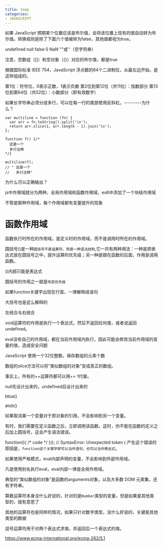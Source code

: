 ```yaml
---
title: temp
categories:
- JAVASCRIPT
---
```


如果 JavaScript 预期某个位置应该是布尔值，会将该位置上现有的值自动转为布尔值。转换规则是除了下面六个值被转为false，其他值都视为true。

undefined
null
false
0
NaN
""或''（空字符串）


注意，空数组（[]）和空对象（{}）对应的布尔值，都是true




根据国际标准 IEEE 754，JavaScript 浮点数的64个二进制位，从最左边开始，是这样组成的。

第1位：符号位，0表示正数，1表示负数
第2位到第12位（共11位）：指数部分
第13位到第64位（共52位）：小数部分（即有效数字）




如果长字符串必须分成多行，可以在每一行的尾部使用反斜杠。---------为什么？







```
var multiline = function (fn) {
  var arr = fn.toString().split('\n');
  return arr.slice(1, arr.length - 1).join('\n');
};

function f() {/*
  这是一个
  多行注释
*/}

multiline(f);
// " 这是一个
//   多行注释"
```
为什么可以正确输出？





js中作用域就分为两种，全局作用域和函数作用域，es6中添加了一个块级作用域


不管是那种作用域，每个作用域都有变量提升的现象


# 函数作用域

函数执行时所在的作用域，是定义时的作用域，而不是调用时所在的作用域。





圆括号()是一种`圆括号不是运算符，而是一种语法结构`,它一共有两种用法：一种是把表达式放在圆括号之中，提升运算的优先级；另一种是跟在函数的后面，作用是调用函数。

()内部只能是表达式


圆括号的作用之一就是`改变优先级`



如果function关键字出现在行首，一律解释成语句

大括号也是这么解释的



左结合与右结合



void运算符的作用是执行一个表达式，然后不返回任何值，或者说返回undefined。



eval没有自己的作用域，都在当前作用域内执行，因此可能会修改当前作用域的变量的值，造成安全问题



JavaScript 使用一个32位整数，保存数组的元素个数



数组的slice方法可以将“类似数组的对象”变成真正的数组。




事实上，所有的++运算符都可以用+= 1代替。



null先设计出来的，undefined后设计出来的


btoa()

atob()




如果取消某一个变量对于原对象的引用，不会影响到另一个变量。




有时，我们需要在定义函数之后，立即调用该函数。这时，你不能在函数的定义之后加上圆括号，这会产生语法错误。

function(){ /* code */ }();
// SyntaxError: Unexpected token (
产生这个错误的原因是，`function这个关键字即可以当作语句，也可以当作表达式`。




如果使用严格模式，eval内部声明的变量，不会影响到外部作用域。



凡是使用别名执行eval，eval内部一律是全局作用域。




典型的“类似数组的对象”是函数的arguments对象，以及大多数 DOM 元素集，还有字符串。


算数运算符本身没什么好说的，针对的是`Number`类型的变量，但是如果是其他类型的，就有意思了

其他的运算符也是同样的情况，如果只针对数字类型，没什么好说的，关键是其他类型的数据



逗号运算符用于对两个表达式求值，并返回后一个表达式的值。




https://www.ecma-international.org/ecma-262/5.1